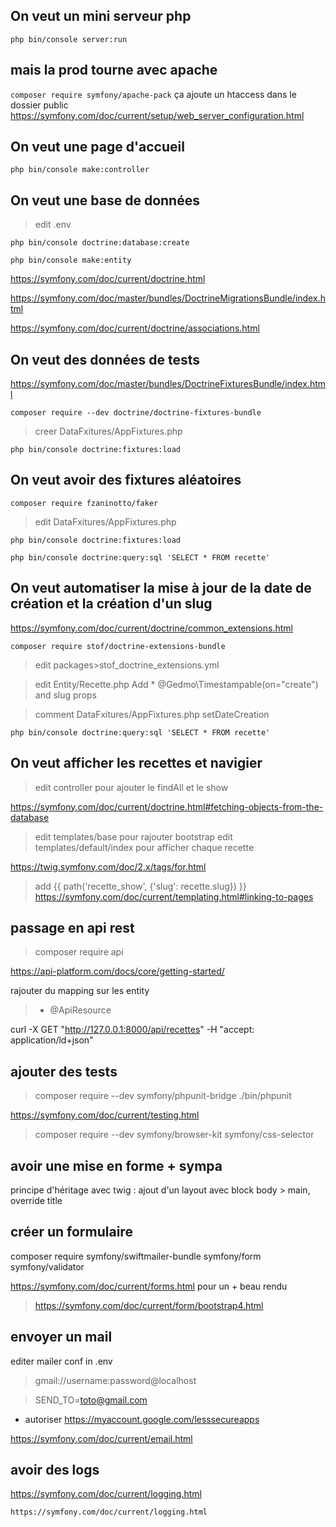 ## On veut un mini serveur php

`php bin/console server:run`

## mais la prod tourne avec apache

`composer require symfony/apache-pack`
ça ajoute un htaccess dans le dossier public
https://symfony.com/doc/current/setup/web_server_configuration.html

## On veut une page d'accueil

`php bin/console make:controller`

## On veut une base de données

> edit .env

`php bin/console doctrine:database:create`

`php bin/console make:entity`

https://symfony.com/doc/current/doctrine.html

https://symfony.com/doc/master/bundles/DoctrineMigrationsBundle/index.html

https://symfony.com/doc/current/doctrine/associations.html

## On veut des données de tests

https://symfony.com/doc/master/bundles/DoctrineFixturesBundle/index.html

`composer require --dev doctrine/doctrine-fixtures-bundle`

> creer DataFxitures/AppFixtures.php

`php bin/console doctrine:fixtures:load`

## On veut avoir des fixtures aléatoires

`composer require fzaninotto/faker`

> edit DataFxitures/AppFixtures.php

`php bin/console doctrine:fixtures:load`

`php bin/console doctrine:query:sql 'SELECT * FROM recette'`

## On veut automatiser la mise à jour de la date de création et la création d'un slug

https://symfony.com/doc/current/doctrine/common_extensions.html

`composer require stof/doctrine-extensions-bundle`

> edit packages>stof_doctrine_extensions.yml

> edit Entity/Recette.php Add \* @Gedmo\Timestampable(on="create") and slug props

> comment DataFxitures/AppFixtures.php setDateCreation

`php bin/console doctrine:query:sql 'SELECT * FROM recette'`

## On veut afficher les recettes et navigier

> edit controller pour ajouter le findAll et le show

https://symfony.com/doc/current/doctrine.html#fetching-objects-from-the-database

> edit templates/base pour rajouter bootstrap
> edit templates/default/index pour afficher chaque recette

https://twig.symfony.com/doc/2.x/tags/for.html

> add {{ path('recette_show', {'slug': recette.slug}) }}
 > https://symfony.com/doc/current/templating.html#linking-to-pages

## passage en api rest

> composer require api

https://api-platform.com/docs/core/getting-started/

rajouter du mapping sur les entity

> - @ApiResource

curl -X GET "http://127.0.0.1:8000/api/recettes" -H "accept: application/ld+json"

## ajouter des tests

> composer require --dev symfony/phpunit-bridge
> ./bin/phpunit

https://symfony.com/doc/current/testing.html

> composer require --dev symfony/browser-kit symfony/css-selector

## avoir une mise en forme + sympa

principe d'héritage avec twig : ajout d'un layout avec block body > main, override title

## créer un formulaire

composer require symfony/swiftmailer-bundle symfony/form symfony/validator

https://symfony.com/doc/current/forms.html
pour un + beau rendu

> https://symfony.com/doc/current/form/bootstrap4.html

## envoyer un mail

editer mailer conf in .env

> gmail://username:password@localhost

> SEND_TO=toto@gmail.com

- autoriser https://myaccount.google.com/lesssecureapps

https://symfony.com/doc/current/email.html

## avoir des logs

https://symfony.com/doc/current/logging.html

`https://symfony.com/doc/current/logging.html`
